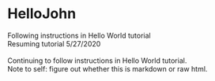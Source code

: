 # HelloJohn
Following instructions in Hello World tutorial<br>
Resuming tutorial 5/27/2020
<br><br>
Continuing to follow instructions in Hello World tutorial.<br>
Note to self: figure out whether this is markdown or raw html. 
